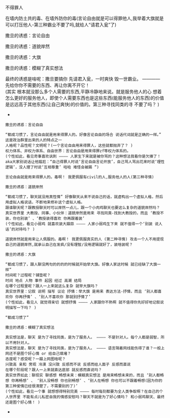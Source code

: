 
不得罪人

在墙内防土共的毒、在墙外防你的毒(言论自由就是可以得罪他人,我举着大旗就是可以打压他人-第三种霸业不要了吗,就给人“请君入瓮”了)


撒旦的诱惑：言论自由

撒旦的诱惑：道貌岸然

撒旦的诱惑：大旗

撒旦的诱惑：模糊了真实想法

最终的诱惑是啥呢：撒旦要搞你 先请君入瓮，一时爽快 毁一世霸业。 ———— 先给你你不需要的东西、再让你离不开它！
<br>(其实 根本就没那么多个人需要的东西,平静冷静地来说。就是服务他人的心 想着怎么更好的服务他人，即使个人需要东西也是这些东西(能服务他人的东西)的价值是远远高于其他东西(让自己爽快)的价值的。第三种寻找同类的寻 不要了吗？ )

-
```
撒旦的诱惑：言论自由

“都成习惯了，言论自由就是用来得罪人的。好像言论自由的场合 说话代词就是正确的一样。” 这是政治群里出来的人的特点之一
人格呢？品性呢？文明呢？(一个言论自由用来得罪人，这些就都抛弃了？ )
权力体系、非权力体系、自由世界：言论自由是用来得罪zf等权力体系的。
(个性如此，看见奇事喜欢讽刺 ———— 人家生下来就是被你骂的？这种想法我看你是欠揍了！aka大家别说话让他尴尬：“自己得罪人时说‘言论自由言论开放’，自己骂人骂出花来时说‘理性逻辑’，没人理了时说‘互相尊重’ 哈哈 难怪会被踢 ”)

言论自由就是用来得罪人的。毒啊！ 我更佩服有civil的人,服务他人的人(第三种寻情)

撒旦的诱惑：道貌岸然

“都成习惯了，聊天就没用真性情” 好像聊天从来不说自己的话，就虚构出一个虚拟人格，然后用虚拟人格说话，不断地来修补这个虚拟人格。
跟谁聊天呢？跟教授聊天时可以岸然一点儿，跟一个小肉鸡聊天也要这么复杂的道貌岸然吗？
真实世界里 大教授、同事、小伙伴：道貌岸然是用来 寻找同类-找到大教授的，而且 ‘教授不装，你也别装’ 、‘教授装得喜欢 你再跟着装’
(个性如此，看见小弱鸡 就喜欢装大瓣蒜 ———— 人家小弱鸡生下来 就不值得一个‘别装 说人话’的对待吗？ )

道貌岸然就是用来让人佩服的。毒啊！ 我更佩服真实的人 (第二种寻情) 攻击一个人不用提现自己的道貌岸然,就承认自己在发疯/没有理智/没用逻辑就好了，装啥装呢？

撒旦的诱惑：大旗

“都成习惯了，跟人聊没两句的的的的时候就开始举大旗。好像人家这时候 就已经缺了大旗一样”
时间呢？过程呢？铺垫呢？
时间 地点 人物 事件 起因 经过 高潮 结局
在哪个过程里呢？跟人一上来就这么复杂 就举大旗吗？
真实世界里：记叙 说明 描写 议论 抒情：举大旗 是用来 表达方法-抒情，而且 ‘别人都喜欢你 你再抒情’ 、‘别人不喜欢你 那就别抒情了’
(个性如此，看见人 就觉得亲切 就想抒情 ———— 人家跟你不熟啊 就不值得你先好好地记叙说明描写一下吗？ )

“都成习惯了”

撒旦的诱惑：模糊了真实想法

真实想法是，聊天 是为了寻找同类，是为了服务人。 ———— 不是针对人。每个人都是弱智，所以不用针对人。
真实想法是，聊天 是为了寻找同类，是为了服务人。 ———— 语言隔着网线能伤得了谁？一般上网还不是图个好心情 or 给自己填堵？
态度呢？感受呢？一瓣上网图啥呢？
兴致高 亲和 旁观 冷漠 没兴致 反感而不说 反感而给人面子 反感而直说
在哪个阶段呢？跟人一上来就直达底部 就反感而直说吗？
真实世界如此：聊现实 聊感想 畅想未来：模糊真实想法 是用来畅想未来的，而且 ‘别人都畅想 你再畅想’ 、 ‘别人没畅想 你也别畅想’ 、‘别人在畅想 你也可以不跟着畅想(因为你的第三种爱情已经很清楚了，不需要别的了)’
(个性如此，看见一个事 就想想得特别完美 ———— 每时每刻都要为全人类争取啊？在自己的个人世界里 不能有点儿私密自我的情感安慰吗？聊天不就是为了好心情吗？ 和小弱鸡聊天、最终还是图个好心情！ )

```
-
